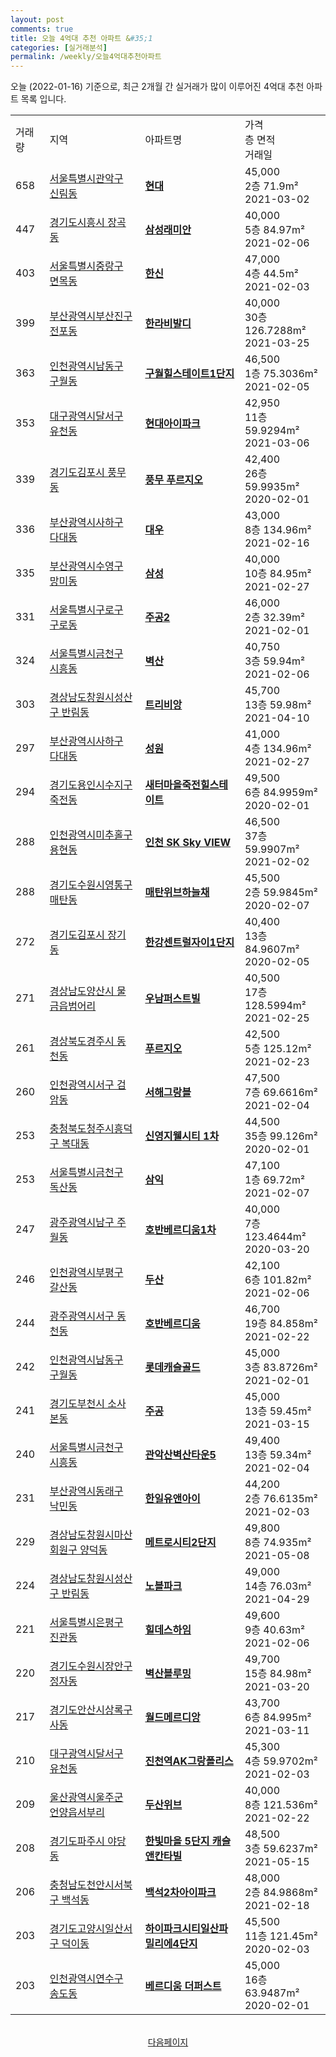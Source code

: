 ```yaml
---
layout: post
comments: true
title: 오늘 4억대 추천 아파트 &#35;1
categories: [실거래분석]
permalink: /weekly/오늘4억대추천아파트
---
```


오늘 (2022-01-16) 기준으로, 최근 2개월 간 실거래가 많이 이루어진 4억대 추천 아파트 목록 입니다.

<table class="sortable">
  <tr>
    <td>거래량</td>
    <td>지역</td>
    <td>아파트명</td>
    <td>가격<br>층 면적<br>거래일</td>
  </tr>

  <tr class="item">
    <td>658</td>
    <td><a href="/apt/서울특별시관악구신림동">서울특별시관악구 신림동</a></td>
    <td style="font-weight: bold;"><a href="/apt/서울특별시관악구신림동현대">현대</a></td>
    <td>45,000<br>2층  71.9m²<br>2021-03-02</td>
  </tr>

  <tr class="item">
    <td>447</td>
    <td><a href="/apt/경기도시흥시장곡동">경기도시흥시 장곡동</a></td>
    <td style="font-weight: bold;"><a href="/apt/경기도시흥시장곡동삼성래미안">삼성래미안</a></td>
    <td>40,000<br>5층  84.97m²<br>2021-02-06</td>
  </tr>

  <tr class="item">
    <td>403</td>
    <td><a href="/apt/서울특별시중랑구면목동">서울특별시중랑구 면목동</a></td>
    <td style="font-weight: bold;"><a href="/apt/서울특별시중랑구면목동한신">한신</a></td>
    <td>47,000<br>4층  44.5m²<br>2021-02-03</td>
  </tr>

  <tr class="item">
    <td>399</td>
    <td><a href="/apt/부산광역시부산진구전포동">부산광역시부산진구 전포동</a></td>
    <td style="font-weight: bold;"><a href="/apt/부산광역시부산진구전포동한라비발디">한라비발디</a></td>
    <td>40,000<br>30층  126.7288m²<br>2021-03-25</td>
  </tr>

  <tr class="item">
    <td>363</td>
    <td><a href="/apt/인천광역시남동구구월동">인천광역시남동구 구월동</a></td>
    <td style="font-weight: bold;"><a href="/apt/인천광역시남동구구월동구월힐스테이트1단지">구월힐스테이트1단지</a></td>
    <td>46,500<br>1층  75.3036m²<br>2021-02-05</td>
  </tr>

  <tr class="item">
    <td>353</td>
    <td><a href="/apt/대구광역시달서구유천동">대구광역시달서구 유천동</a></td>
    <td style="font-weight: bold;"><a href="/apt/대구광역시달서구유천동현대아이파크">현대아이파크</a></td>
    <td>42,950<br>11층  59.9294m²<br>2021-03-06</td>
  </tr>

  <tr class="item">
    <td>339</td>
    <td><a href="/apt/경기도김포시풍무동">경기도김포시 풍무동</a></td>
    <td style="font-weight: bold;"><a href="/apt/경기도김포시풍무동풍무푸르지오">풍무 푸르지오</a></td>
    <td>42,400<br>26층  59.9935m²<br>2020-02-01</td>
  </tr>

  <tr class="item">
    <td>336</td>
    <td><a href="/apt/부산광역시사하구다대동">부산광역시사하구 다대동</a></td>
    <td style="font-weight: bold;"><a href="/apt/부산광역시사하구다대동대우">대우</a></td>
    <td>43,000<br>8층  134.96m²<br>2021-02-16</td>
  </tr>

  <tr class="item">
    <td>335</td>
    <td><a href="/apt/부산광역시수영구망미동">부산광역시수영구 망미동</a></td>
    <td style="font-weight: bold;"><a href="/apt/부산광역시수영구망미동삼성">삼성</a></td>
    <td>40,000<br>10층  84.95m²<br>2021-02-27</td>
  </tr>

  <tr class="item">
    <td>331</td>
    <td><a href="/apt/서울특별시구로구구로동">서울특별시구로구 구로동</a></td>
    <td style="font-weight: bold;"><a href="/apt/서울특별시구로구구로동주공2">주공2</a></td>
    <td>46,000<br>2층  32.39m²<br>2021-02-01</td>
  </tr>

  <tr class="item">
    <td>324</td>
    <td><a href="/apt/서울특별시금천구시흥동">서울특별시금천구 시흥동</a></td>
    <td style="font-weight: bold;"><a href="/apt/서울특별시금천구시흥동벽산">벽산</a></td>
    <td>40,750<br>3층  59.94m²<br>2021-02-06</td>
  </tr>

  <tr class="item">
    <td>303</td>
    <td><a href="/apt/경상남도창원시성산구반림동">경상남도창원시성산구 반림동</a></td>
    <td style="font-weight: bold;"><a href="/apt/경상남도창원시성산구반림동트리비앙">트리비앙</a></td>
    <td>45,700<br>13층  59.98m²<br>2021-04-10</td>
  </tr>

  <tr class="item">
    <td>297</td>
    <td><a href="/apt/부산광역시사하구다대동">부산광역시사하구 다대동</a></td>
    <td style="font-weight: bold;"><a href="/apt/부산광역시사하구다대동성원">성원</a></td>
    <td>41,000<br>4층  134.96m²<br>2021-02-27</td>
  </tr>

  <tr class="item">
    <td>294</td>
    <td><a href="/apt/경기도용인시수지구죽전동">경기도용인시수지구 죽전동</a></td>
    <td style="font-weight: bold;"><a href="/apt/경기도용인시수지구죽전동새터마을죽전힐스테이트">새터마을죽전힐스테이트</a></td>
    <td>49,500<br>6층  84.9959m²<br>2020-02-01</td>
  </tr>

  <tr class="item">
    <td>288</td>
    <td><a href="/apt/인천광역시미추홀구용현동">인천광역시미추홀구 용현동</a></td>
    <td style="font-weight: bold;"><a href="/apt/인천광역시미추홀구용현동인천SKSkyVIEW">인천 SK Sky VIEW</a></td>
    <td>46,500<br>37층  59.9907m²<br>2021-02-02</td>
  </tr>

  <tr class="item">
    <td>288</td>
    <td><a href="/apt/경기도수원시영통구매탄동">경기도수원시영통구 매탄동</a></td>
    <td style="font-weight: bold;"><a href="/apt/경기도수원시영통구매탄동매탄위브하늘채">매탄위브하늘채</a></td>
    <td>45,500<br>2층  59.9845m²<br>2020-02-07</td>
  </tr>

  <tr class="item">
    <td>272</td>
    <td><a href="/apt/경기도김포시장기동">경기도김포시 장기동</a></td>
    <td style="font-weight: bold;"><a href="/apt/경기도김포시장기동한강센트럴자이1단지">한강센트럴자이1단지</a></td>
    <td>40,400<br>13층  84.9607m²<br>2020-02-05</td>
  </tr>

  <tr class="item">
    <td>271</td>
    <td><a href="/apt/경상남도양산시물금읍범어리">경상남도양산시 물금읍범어리</a></td>
    <td style="font-weight: bold;"><a href="/apt/경상남도양산시물금읍범어리우남퍼스트빌">우남퍼스트빌</a></td>
    <td>40,500<br>17층  128.5994m²<br>2021-02-25</td>
  </tr>

  <tr class="item">
    <td>261</td>
    <td><a href="/apt/경상북도경주시동천동">경상북도경주시 동천동</a></td>
    <td style="font-weight: bold;"><a href="/apt/경상북도경주시동천동푸르지오">푸르지오</a></td>
    <td>42,500<br>5층  125.12m²<br>2021-02-23</td>
  </tr>

  <tr class="item">
    <td>260</td>
    <td><a href="/apt/인천광역시서구검암동">인천광역시서구 검암동</a></td>
    <td style="font-weight: bold;"><a href="/apt/인천광역시서구검암동서해그랑블">서해그랑블</a></td>
    <td>47,500<br>7층  69.6616m²<br>2021-02-04</td>
  </tr>

  <tr class="item">
    <td>253</td>
    <td><a href="/apt/충청북도청주시흥덕구복대동">충청북도청주시흥덕구 복대동</a></td>
    <td style="font-weight: bold;"><a href="/apt/충청북도청주시흥덕구복대동신영지웰시티1차">신영지웰시티 1차</a></td>
    <td>44,500<br>35층  99.126m²<br>2020-02-01</td>
  </tr>

  <tr class="item">
    <td>253</td>
    <td><a href="/apt/서울특별시금천구독산동">서울특별시금천구 독산동</a></td>
    <td style="font-weight: bold;"><a href="/apt/서울특별시금천구독산동삼익">삼익</a></td>
    <td>47,100<br>1층  69.72m²<br>2021-02-07</td>
  </tr>

  <tr class="item">
    <td>247</td>
    <td><a href="/apt/광주광역시남구주월동">광주광역시남구 주월동</a></td>
    <td style="font-weight: bold;"><a href="/apt/광주광역시남구주월동호반베르디움1차">호반베르디움1차</a></td>
    <td>40,000<br>7층  123.4644m²<br>2020-03-20</td>
  </tr>

  <tr class="item">
    <td>246</td>
    <td><a href="/apt/인천광역시부평구갈산동">인천광역시부평구 갈산동</a></td>
    <td style="font-weight: bold;"><a href="/apt/인천광역시부평구갈산동두산">두산</a></td>
    <td>42,100<br>6층  101.82m²<br>2021-02-06</td>
  </tr>

  <tr class="item">
    <td>244</td>
    <td><a href="/apt/광주광역시서구동천동">광주광역시서구 동천동</a></td>
    <td style="font-weight: bold;"><a href="/apt/광주광역시서구동천동호반베르디움">호반베르디움</a></td>
    <td>46,700<br>19층  84.858m²<br>2021-02-22</td>
  </tr>

  <tr class="item">
    <td>242</td>
    <td><a href="/apt/인천광역시남동구구월동">인천광역시남동구 구월동</a></td>
    <td style="font-weight: bold;"><a href="/apt/인천광역시남동구구월동롯데캐슬골드">롯데캐슬골드</a></td>
    <td>45,000<br>3층  83.8726m²<br>2021-02-01</td>
  </tr>

  <tr class="item">
    <td>241</td>
    <td><a href="/apt/경기도부천시소사본동">경기도부천시 소사본동</a></td>
    <td style="font-weight: bold;"><a href="/apt/경기도부천시소사본동주공">주공</a></td>
    <td>45,000<br>13층  59.45m²<br>2021-03-15</td>
  </tr>

  <tr class="item">
    <td>240</td>
    <td><a href="/apt/서울특별시금천구시흥동">서울특별시금천구 시흥동</a></td>
    <td style="font-weight: bold;"><a href="/apt/서울특별시금천구시흥동관악산벽산타운5">관악산벽산타운5</a></td>
    <td>49,400<br>13층  59.34m²<br>2021-02-04</td>
  </tr>

  <tr class="item">
    <td>231</td>
    <td><a href="/apt/부산광역시동래구낙민동">부산광역시동래구 낙민동</a></td>
    <td style="font-weight: bold;"><a href="/apt/부산광역시동래구낙민동한일유앤아이">한일유앤아이</a></td>
    <td>44,200<br>2층  76.6135m²<br>2021-02-03</td>
  </tr>

  <tr class="item">
    <td>229</td>
    <td><a href="/apt/경상남도창원시마산회원구양덕동">경상남도창원시마산회원구 양덕동</a></td>
    <td style="font-weight: bold;"><a href="/apt/경상남도창원시마산회원구양덕동메트로시티2단지">메트로시티2단지</a></td>
    <td>49,800<br>8층  74.935m²<br>2021-05-08</td>
  </tr>

  <tr class="item">
    <td>224</td>
    <td><a href="/apt/경상남도창원시성산구반림동">경상남도창원시성산구 반림동</a></td>
    <td style="font-weight: bold;"><a href="/apt/경상남도창원시성산구반림동노블파크">노블파크</a></td>
    <td>49,000<br>14층  76.03m²<br>2021-04-29</td>
  </tr>

  <tr class="item">
    <td>221</td>
    <td><a href="/apt/서울특별시은평구진관동">서울특별시은평구 진관동</a></td>
    <td style="font-weight: bold;"><a href="/apt/서울특별시은평구진관동힐데스하임">힐데스하임</a></td>
    <td>49,600<br>9층  40.63m²<br>2021-02-06</td>
  </tr>

  <tr class="item">
    <td>220</td>
    <td><a href="/apt/경기도수원시장안구정자동">경기도수원시장안구 정자동</a></td>
    <td style="font-weight: bold;"><a href="/apt/경기도수원시장안구정자동벽산블루밍">벽산블루밍</a></td>
    <td>49,700<br>15층  84.98m²<br>2021-03-20</td>
  </tr>

  <tr class="item">
    <td>217</td>
    <td><a href="/apt/경기도안산시상록구사동">경기도안산시상록구 사동</a></td>
    <td style="font-weight: bold;"><a href="/apt/경기도안산시상록구사동월드메르디앙">월드메르디앙</a></td>
    <td>43,700<br>6층  84.995m²<br>2021-03-11</td>
  </tr>

  <tr class="item">
    <td>210</td>
    <td><a href="/apt/대구광역시달서구유천동">대구광역시달서구 유천동</a></td>
    <td style="font-weight: bold;"><a href="/apt/대구광역시달서구유천동진천역AK그랑폴리스">진천역AK그랑폴리스</a></td>
    <td>45,300<br>4층  59.9702m²<br>2021-02-03</td>
  </tr>

  <tr class="item">
    <td>209</td>
    <td><a href="/apt/울산광역시울주군언양읍서부리">울산광역시울주군 언양읍서부리</a></td>
    <td style="font-weight: bold;"><a href="/apt/울산광역시울주군언양읍서부리두산위브">두산위브</a></td>
    <td>40,000<br>8층  121.536m²<br>2021-02-22</td>
  </tr>

  <tr class="item">
    <td>208</td>
    <td><a href="/apt/경기도파주시야당동">경기도파주시 야당동</a></td>
    <td style="font-weight: bold;"><a href="/apt/경기도파주시야당동한빛마을5단지캐슬앤칸타빌">한빛마을 5단지 캐슬앤칸타빌</a></td>
    <td>48,500<br>3층  59.6237m²<br>2021-05-15</td>
  </tr>

  <tr class="item">
    <td>206</td>
    <td><a href="/apt/충청남도천안시서북구백석동">충청남도천안시서북구 백석동</a></td>
    <td style="font-weight: bold;"><a href="/apt/충청남도천안시서북구백석동백석2차아이파크">백석2차아이파크</a></td>
    <td>48,000<br>2층  84.9868m²<br>2021-02-18</td>
  </tr>

  <tr class="item">
    <td>203</td>
    <td><a href="/apt/경기도고양시일산서구덕이동">경기도고양시일산서구 덕이동</a></td>
    <td style="font-weight: bold;"><a href="/apt/경기도고양시일산서구덕이동하이파크시티일산파밀리에4단지">하이파크시티일산파밀리에4단지</a></td>
    <td>45,500<br>11층  121.45m²<br>2020-02-03</td>
  </tr>

  <tr class="item">
    <td>203</td>
    <td><a href="/apt/인천광역시연수구송도동">인천광역시연수구 송도동</a></td>
    <td style="font-weight: bold;"><a href="/apt/인천광역시연수구송도동베르디움더퍼스트">베르디움 더퍼스트</a></td>
    <td>45,000<br>16층  63.9487m²<br>2020-02-01</td>
  </tr>

  <tr>
      <script async src="https://pagead2.googlesyndication.com/pagead/js/adsbygoogle.js?client=ca-pub-3485438051770037"
          crossorigin="anonymous"></script>
      <ins class="adsbygoogle"
          style="display:block"
          data-ad-format="fluid"
          data-ad-layout-key="-fb+5w+4e-db+86"
          data-ad-client="ca-pub-3485438051770037"
          data-ad-slot="1827090281"></ins>
      <script>
          (adsbygoogle = window.adsbygoogle || []).push({});
      </script>
  </tr>
    
</table>

<br>
<center><a href="/weekly/오늘4억대추천아파트2">다음페이지</a></center>
<br><br>
